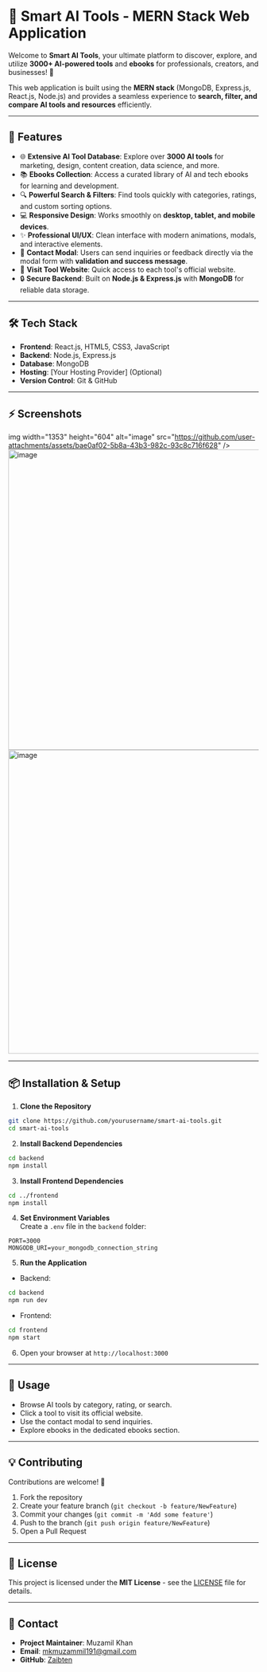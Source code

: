 # 🚀 Smart AI Tools - MERN Stack Web Application

Welcome to **Smart AI Tools**, your ultimate platform to discover, explore, and utilize **3000+ AI-powered tools** and **ebooks** for professionals, creators, and businesses! 🌟  

This web application is built using the **MERN stack** (MongoDB, Express.js, React.js, Node.js) and provides a seamless experience to **search, filter, and compare AI tools and resources** efficiently.  

---

## 📌 Features

- 🌐 **Extensive AI Tool Database**: Explore over **3000 AI tools** for marketing, design, content creation, data science, and more.  
- 📚 **Ebooks Collection**: Access a curated library of AI and tech ebooks for learning and development.  
- 🔍 **Powerful Search & Filters**: Find tools quickly with categories, ratings, and custom sorting options.  
- 💻 **Responsive Design**: Works smoothly on **desktop, tablet, and mobile devices**.  
- ✨ **Professional UI/UX**: Clean interface with modern animations, modals, and interactive elements.  
- 📧 **Contact Modal**: Users can send inquiries or feedback directly via the modal form with **validation and success message**.  
- 🔗 **Visit Tool Website**: Quick access to each tool's official website.  
- 🔒 **Secure Backend**: Built on **Node.js & Express.js** with **MongoDB** for reliable data storage.  

---

## 🛠 Tech Stack

- **Frontend**: React.js, HTML5, CSS3, JavaScript  
- **Backend**: Node.js, Express.js  
- **Database**: MongoDB  
- **Hosting**: [Your Hosting Provider] (Optional)  
- **Version Control**: Git & GitHub  

---

## ⚡ Screenshots

img width="1353" height="604" alt="image" src="https://github.com/user-attachments/assets/bae0af02-5b8a-43b3-982c-93c8c716f628" />
<img width="1350" height="603" alt="image" src="https://github.com/user-attachments/assets/6c79c404-b6df-44f0-a81a-c9d7570ca651" />
<img width="1349" height="610" alt="image" src="https://github.com/user-attachments/assets/7707e911-37d3-4c89-a217-c5fa53e8c9fc" />

---

## 📦 Installation & Setup

1. **Clone the Repository**  
```bash
git clone https://github.com/yourusername/smart-ai-tools.git
cd smart-ai-tools
```

2. **Install Backend Dependencies**  
```bash
cd backend
npm install
```

3. **Install Frontend Dependencies**  
```bash
cd ../frontend
npm install
```

4. **Set Environment Variables**  
Create a `.env` file in the `backend` folder:
```
PORT=3000
MONGODB_URI=your_mongodb_connection_string
```

5. **Run the Application**  
- Backend:  
```bash
cd backend
npm run dev
```
- Frontend:  
```bash
cd frontend
npm start
```

6. Open your browser at `http://localhost:3000`  

---

## 🎯 Usage

- Browse AI tools by category, rating, or search.  
- Click a tool to visit its official website.  
- Use the contact modal to send inquiries.  
- Explore ebooks in the dedicated ebooks section.  

---

## 💡 Contributing

Contributions are welcome! 🙌  
1. Fork the repository  
2. Create your feature branch (`git checkout -b feature/NewFeature`)  
3. Commit your changes (`git commit -m 'Add some feature'`)  
4. Push to the branch (`git push origin feature/NewFeature`)  
5. Open a Pull Request  

---

## 📄 License

This project is licensed under the **MIT License** - see the [LICENSE](LICENSE) file for details.  

---

## 🤝 Contact

- **Project Maintainer**: Muzamil Khan 
- **Email**: mkmuzammil191@gmail.com  
- **GitHub**: [Zaibten](https://github.com/Zaibten)

